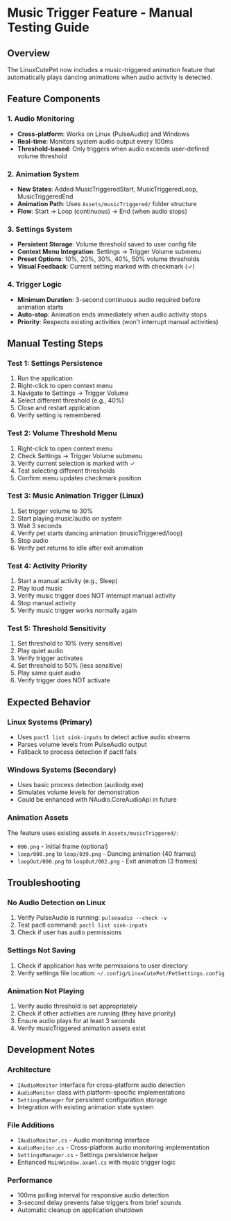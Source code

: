 # Music Trigger Feature - Manual Testing Guide

## Overview
The LinuxCutePet now includes a music-triggered animation feature that automatically plays dancing animations when audio activity is detected.

## Feature Components

### 1. Audio Monitoring
- **Cross-platform**: Works on Linux (PulseAudio) and Windows
- **Real-time**: Monitors system audio output every 100ms
- **Threshold-based**: Only triggers when audio exceeds user-defined volume threshold

### 2. Animation System
- **New States**: Added MusicTriggeredStart, MusicTriggeredLoop, MusicTriggeredEnd
- **Animation Path**: Uses `Assets/musicTriggered/` folder structure
- **Flow**: Start → Loop (continuous) → End (when audio stops)

### 3. Settings System
- **Persistent Storage**: Volume threshold saved to user config file
- **Context Menu Integration**: Settings → Trigger Volume submenu
- **Preset Options**: 10%, 20%, 30%, 40%, 50% volume thresholds
- **Visual Feedback**: Current setting marked with checkmark (✓)

### 4. Trigger Logic
- **Minimum Duration**: 3-second continuous audio required before animation starts
- **Auto-stop**: Animation ends immediately when audio activity stops
- **Priority**: Respects existing activities (won't interrupt manual activities)

## Manual Testing Steps

### Test 1: Settings Persistence
1. Run the application
2. Right-click to open context menu
3. Navigate to Settings → Trigger Volume
4. Select different threshold (e.g., 40%)
5. Close and restart application
6. Verify setting is remembered

### Test 2: Volume Threshold Menu
1. Right-click to open context menu
2. Check Settings → Trigger Volume submenu
3. Verify current selection is marked with ✓
4. Test selecting different thresholds
5. Confirm menu updates checkmark position

### Test 3: Music Animation Trigger (Linux)
1. Set trigger volume to 30%
2. Start playing music/audio on system
3. Wait 3 seconds
4. Verify pet starts dancing animation (musicTriggered/loop)
5. Stop audio
6. Verify pet returns to idle after exit animation

### Test 4: Activity Priority
1. Start a manual activity (e.g., Sleep)
2. Play loud music
3. Verify music trigger does NOT interrupt manual activity
4. Stop manual activity
5. Verify music trigger works normally again

### Test 5: Threshold Sensitivity
1. Set threshold to 10% (very sensitive)
2. Play quiet audio
3. Verify trigger activates
4. Set threshold to 50% (less sensitive)
5. Play same quiet audio
6. Verify trigger does NOT activate

## Expected Behavior

### Linux Systems (Primary)
- Uses `pactl list sink-inputs` to detect active audio streams
- Parses volume levels from PulseAudio output
- Fallback to process detection if pactl fails

### Windows Systems (Secondary)
- Uses basic process detection (audiodg.exe)
- Simulates volume levels for demonstration
- Could be enhanced with NAudio.CoreAudioApi in future

### Animation Assets
The feature uses existing assets in `Assets/musicTriggered/`:
- `000.png` - Initial frame (optional)
- `loop/000.png` to `loop/039.png` - Dancing animation (40 frames)
- `loopOut/000.png` to `loopOut/002.png` - Exit animation (3 frames)

## Troubleshooting

### No Audio Detection on Linux
1. Verify PulseAudio is running: `pulseaudio --check -v`
2. Test pactl command: `pactl list sink-inputs`
3. Check if user has audio permissions

### Settings Not Saving
1. Check if application has write permissions to user directory
2. Verify settings file location: `~/.config/LinuxCutePet/PetSettings.config`

### Animation Not Playing
1. Verify audio threshold is set appropriately
2. Check if other activities are running (they have priority)
3. Ensure audio plays for at least 3 seconds
4. Verify musicTriggered animation assets exist

## Development Notes

### Architecture
- `IAudioMonitor` interface for cross-platform audio detection
- `AudioMonitor` class with platform-specific implementations
- `SettingsManager` for persistent configuration storage
- Integration with existing animation state system

### File Additions
- `IAudioMonitor.cs` - Audio monitoring interface
- `AudioMonitor.cs` - Cross-platform audio monitoring implementation
- `SettingsManager.cs` - Settings persistence helper
- Enhanced `MainWindow.axaml.cs` with music trigger logic

### Performance
- 100ms polling interval for responsive audio detection
- 3-second delay prevents false triggers from brief sounds
- Automatic cleanup on application shutdown
